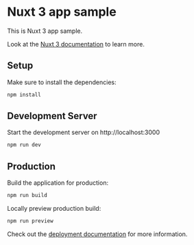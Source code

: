 # Nuxt 3 app sample

This is Nuxt 3 app sample.

Look at the [Nuxt 3 documentation](https://nuxt.com/docs/getting-started/introduction) to learn more.

## Setup

Make sure to install the dependencies:

```bash
npm install
```

## Development Server

Start the development server on http://localhost:3000

```bash
npm run dev
```

## Production

Build the application for production:

```bash
npm run build
```

Locally preview production build:

```bash
npm run preview
```

Check out the [deployment documentation](https://nuxt.com/docs/getting-started/deployment) for more information.

<!--
残課題：
・LoadingIndicator の改善
・別の Pagenator を追加
-->
